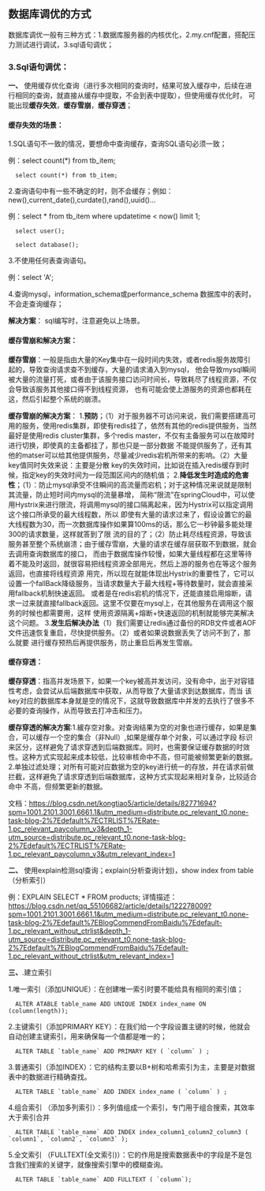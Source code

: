 ## 数据库调优的方式

数据库调优一般有三种方式：1.数据库服务器的内核优化，2.my.cnf配置，搭配压力测试进行调试，3.sql语句调优；

### 3.Sql语句调优：
**一、** 使用缓存优化查询（进行多次相同的查询时，结果可放入缓存中，后续在进行相同的查询，就直接从缓存中提取，不会到表中提取），但使用缓存优化时，
  可能出现**缓存失效**，**缓存雪崩**，**缓存穿透**；
  
  #### 缓存失效的场景：
  
  1.SQL语句不一致的情况，要想命中查询缓存，查询SQL语句必须一致；
  
  例：select count(*) from tb_item;
  
      select count(*) from tb_item;
      
  2.查询语句中有一些不确定的时，则不会缓存；例如：new(),current_date(),curdate(),rand(),uuid()...
  
  例：select * from tb_item where updatetime < now() limit 1;
  
      select user();
      
      select database();
      
  3.不使用任何表查询语句。
  
  例：select 'A';
  
  4.查询mysql，information_schema或performance_schema 数据库中的表时，不会走查询缓存；
  
  **解决方案**： sql编写时，注意避免以上场景。
  
  #### 缓存雪崩和解决方案：
  
   **缓存雪崩**：一般是指由大量的Key集中在一段时间内失效，或者redis服务故障引起的，导致查询请求查不到缓存，大量的请求涌入到mysql，
   他会导致mysql瞬间被大量的流量打死，或者由于该服务接口访问时间长，导致耗尽了线程资源，不仅会导致该服务其他接口得不到线程资源，
   也有可能会使上游服务的资源也都耗在这，然后引起整个系统的崩溃。
 
  **缓存雪崩的解决方案**：
    1.**预防**；（1）对于服务器不可访问来说，我们需要搭建高可用的服务，使用redis集群，即使有redis挂了，依然有其他的redis提供服务，当然
    最好是使用redis cluster集群，多个redis master，不仅有主备服务可以在故障时进行切换，即使真的主备都挂了，那也只是一部分数据
    不能提供服务了，还有其他的matser可以给其他提供服务，尽量减少redis宕机所带来的影响。（2）大量key值同时失效来说：主要是分散
    key的失效时间，比如说在插入redis缓存到时候，指定key的失效时间为一段范围区间内的随机值；
    2.**降低发生时造成的危害性**；（1）：防止mysql承受不住瞬间的高流量而宕机；对于这种情况来说就是限制其流量，防止短时间内mysql的流量暴增，
    简称“限流”在springCloud中，可以使用Hystrix来进行限流，将调用mysql的接口隔离起来，因为Hystrix可以指定调用这个接口所承受的最大线程数，所以
    即使有大量的请求过来了，假设设置它的最大线程数为30，而一次数据库操作如果算100ms的话，那么它一秒钟最多能处理300的请求数量，这样就答到了限
    流的目的了；（2）防止耗尽线程资源，导致该服务甚至整个系统崩溃；由于缓存雪崩，大量的请求在缓存层获取不到数据，就会去调用查询数据库的接口，
    而由于数据库操作较慢，如果大量线程都在这里等待着不能及时返回，就很容易把线程资源全部用光，然后上游的服务也在等这个服务返回，也直接将线程资源
    用完，所以现在就能体现出Hystrix的重要性了，它可以设置一个fallBack降级服务，当请求数量大于最大线程+等待数量时，就会直接采用fallback机制快速返回。
    或者是在redis宕机的情况下，还能直接启用熔断，请求一过来就直接fallback返回。这里不仅要在mysql上，在其他服务在调用这个服务的时候也都需要用，这样
    使用资源隔离+熔断+快速返回的机制就能够完美解决这个问题。
    3.**发生后解决办法**（1）我们需要让redis通过备份的RDB文件或者AOF文件迅速恢复重启，尽快提供服务。（2）或者如果说数据丢失了访问不到了，那么就要
    进行缓存预热后再提供服务，防止重启后再发生雪崩。
    
  #### 缓存穿透：

   **缓存穿透**：指高并发场景下，如果一个key被高并发访问，没有命中，出于对容错性考虑，会尝试从后端数据库中获取，从而导致了大量请求到达数据库，而当
   该key对应的数据库本身就是空的情况下，这就导致数据库中并发的去执行了很多不必要的查询操作，从而导致去打冲击和压力。
   
   **缓存穿透的解决方案**:1.緩存空对象。对查询结果为空的对象也进行缓存，如果是集合，可以缓存一个空的集合（非Null）,如果是缓存单个对象，可以通过字段
   标识来区分，这样避免了请求穿透到后端数据库。同时，也需要保证缓存数据的时效性。这种方式实现起来成本较低，比较审核命中不高，但可能被频繁更新的数据。
   2.单独过滤处理；对所有可能对应数据为空的key进行统一的存放，并在请求前做拦截，这样避免了请求穿透到后端数据库，这种方式实现起来相对复杂，比较适合命中
   不高，但频繁更新的数据。
   
   文档：https://blog.csdn.net/kongtiao5/article/details/82771694?spm=1001.2101.3001.6661.1&utm_medium=distribute.pc_relevant_t0.none-task-blog-2%7Edefault%7ECTRLIST%7ERate-1.pc_relevant_paycolumn_v3&depth_1-utm_source=distribute.pc_relevant_t0.none-task-blog-2%7Edefault%7ECTRLIST%7ERate-1.pc_relevant_paycolumn_v3&utm_relevant_index=1
   
**二、** 使用explain检测sql查询；explain(分析查询计划)，show index from table（分析索引） 

  例：EXPLAIN SELECT * FROM products; 详情描述：https://blog.csdn.net/qq_55106682/article/details/122278009?spm=1001.2101.3001.6661.1&utm_medium=distribute.pc_relevant_t0.none-task-blog-2%7Edefault%7EBlogCommendFromBaidu%7Edefault-1.pc_relevant_without_ctrlist&depth_1-utm_source=distribute.pc_relevant_t0.none-task-blog-2%7Edefault%7EBlogCommendFromBaidu%7Edefault-1.pc_relevant_without_ctrlist&utm_relevant_index=1
  
**三、**.建立索引

  1.唯一索引（添加UNIQUE）：在创建唯一索引时要不能给具有相同的索引值；
  
      ALTER ATABLE table_name ADD UNIQUE INDEX index_name ON (column(length));
  
  2.主键索引（添加PRIMARY KEY）：在我们给一个字段设置主键的时候，他就会自动创建主键索引，用来确保每一个值都是唯一的；
      
      ALTER TABLE `table_name` ADD PRIMARY KEY ( `column` ) ;
  
  3.普通索引（添加INDEX）：它的结构主要以B+树和哈希索引为主，主要是对数据表中的数据进行精确查找。
  
      ALTER TABLE `table_name` ADD INDEX index_name ( `column` ) ;
  
  4.组合索引 （添加多列索引）：多列值组成⼀个索引，专门⽤于组合搜索，其效率⼤于索引合并
  
      ALTER TABLE `table_name` ADD INDEX index_column1_column2_column3 ( `column1`, `column2`, `column3` );
  
  5.全文索引 （FULLTEXT(全文索引)）：它的作用是搜索数据表中的字段是不是包含我们搜索的关键字，就像搜索引擎中的模糊查询。
  
      ALTER TABLE `table_name` ADD FULLTEXT ( `column`);
    
